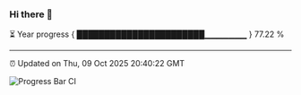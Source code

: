 ### Hi there 👋

⏳ Year progress { ███████████████████████▁▁▁▁▁▁▁ } 77.22 %

---

⏰ Updated on Thu, 09 Oct 2025 20:40:22 GMT

![Progress Bar CI](https://github.com/IshwaranRudhara/GIT-ACTION/workflows/Progress%20Bar%20CI/badge.svg)
